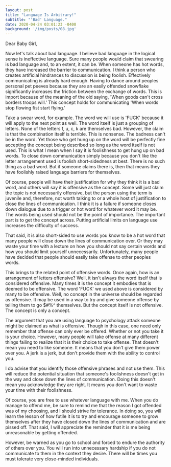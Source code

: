 ```yaml
---
layout: post
title: "Language Is Arbitrary!"
subtitle: "'Bad' Language."
date: 2020-04-24 03:01:23 -0400
background: '/img/posts/08.jpg'
---
```


Dear Baby Girl,

<p>Now let's talk about bad language. I believe bad language in the logical sense is ineffective language. Sure many people would claim that swearing is bad language and, to an extent, it can be. When someone has hot words, they have increased the barrier to communication. I think a person who creates artificial hindrances to discussion is being foolish.  Effectively communicating is already hard enough.  Having to dance around peoples personal pet peeves because they are an easily offended snowflake significantly increases the friction between the exchange of words.  This is import because of the meaning of the old saying, 'When goods can't cross borders troops will.'  This concept holds for communicating 'When words stop flowing fist start flying.'</p>

<p>Take a swear word, for example. The word we will use is 'FUCK' because it will apply to the next point as well. The word itself is just a grouping of letters. None of the letters f, u, c, k are themselves bad. However, the claim is that the combination itself is terrible. This is nonsense. The badness can't be in the word. Yet those who get hung up on the word will be perfectly fine accepting the concept being described so long as the word itself is not used. This is what I mean when I say it is foolishness to get hung up on bad words. To close down communication simply because you don't like the letter arrangement used is foolish short-sidedness at best. There is no such thing as a bad word. But if someone claims there is, then that means they have foolishly raised language barriers for themselves.</p>

<p>Of course, people will have their justification for why they think it is a bad word, and others will say it is offensive as the concept. Some will just claim the topic is not necessarily offensive, but the person using the term is juvenile and, therefore, not worth talking to or a whole host of justification to close the lines of communication. I think it is a failure if someone closes down dialogue due to a trigger or hot word for whatever word it may be. The words being used should not be the point of importance. The important part is to get the concept across. Putting artificial limits on language use increases the difficulty of success.</p> 

<p>That said, it is also short-sided to use words you know to be a hot word that many people will close down the lines of communication over. Or they may waste your time with a lecture on how you should not say certain words and how you should limit yourself unnecessarily.  Unfortunately, many people have decided that people should easily take offense to other peoples words.</p>

<p>This brings to the related point of offensive words. Once again, how is an arrangement of letters offensive? Well, it isn't always the word itself that is considered offensive.  Many times it is the concept it embodies that is deemed to be offensive. The word 'FUCK' we used above is considered by many to be offensive. Well, no concept in the universe should be regarded as offensive. It may be used in a way to try and give someone offense by telling them to go $#%^ themselves. But the concept itself is not offensive. The concept is only a concept.</p>

<p>The argument that you are using language to psychology attack someone might be claimed as what is offensive. Though in this case, one need only remember that offense can only ever be offered. Whether or not you take it is your choice. However, many people will take offense at many different things failing to realize that it is their choice to take offense.  That doesn't mean you need to like someone. It means that you don't give them power over you.  A jerk is a jerk, but don't provide them with the ability to control you.</p>

<p>I do advise that you identify those offensive phrases and not use them. This will reduce the potential situation that someone's foolishness doesn't get in the way and close down the lines of communication. Doing this doesn't mean you acknowledge they are right. It means you don't want to waste your time with their foolishness.</p>

<p>Of course, you are free to use whatever language with me. When you do manage to offend me, be sure to remind me that the reason I got offended was of my choosing, and I should strive for tolerance. In doing so, you will learn the lesson of how futile it is to try and encourage someone to grow themselves after they have closed down the lines of communication and are pissed off. That said, I will appreciate the reminder that it is me being unreasonable by getting offended.</p>

<p>However, be warned as you go to school and forced to endure the authority of others over you.  You will run into unnecessary hardship if you do not communicate to them in the context they desire. There will be times you must tolerate very close-minded individuals.</p>
